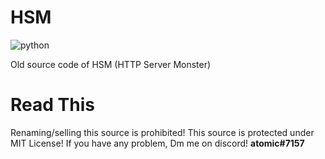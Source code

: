 # HSM 
![python](http://ForTheBadge.com/images/badges/made-with-python.svg)


Old source code of HSM (HTTP Server Monster)

# Read This 
Renaming/selling this source is prohibited! This source is protected under MIT License!
If you have any problem, Dm me on discord! **atomic#7157**
